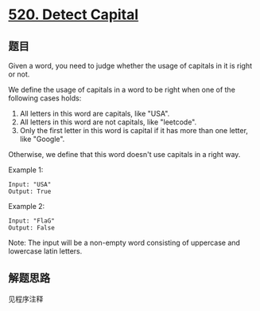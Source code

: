# [520. Detect Capital](https://leetcode.com/problems/detect-capital/)

## 题目

Given a word, you need to judge whether the usage of capitals in it is right or not.

We define the usage of capitals in a word to be right when one of the following cases holds:

1. All letters in this word are capitals, like "USA".
1. All letters in this word are not capitals, like "leetcode".
1. Only the first letter in this word is capital if it has more than one letter, like "Google".

Otherwise, we define that this word doesn't use capitals in a right way.

Example 1:

```text
Input: "USA"
Output: True
```

Example 2:

```text
Input: "FlaG"
Output: False
```

Note:
The input will be a non-empty word consisting of uppercase and lowercase latin letters.

## 解题思路

见程序注释
